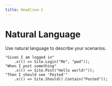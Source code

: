 ```yaml
---
title: Headline-1
---
```

# Natural Language #

Use natural language to describe your scenarios.

    "Given I am logged in"
        .x(() => Site.Login("Me", "pwd"));
    "When I post something"
        .x(() => Site.Post("Hello world!"));
    "Then I should see 'Posted'"
        .x(() => Site.Should().Contain("Posted"));